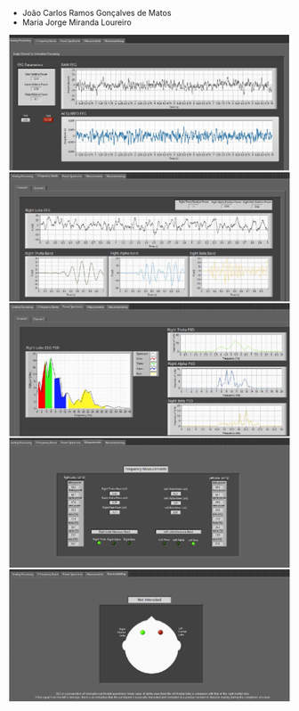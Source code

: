 * João Carlos Ramos Gonçalves de Matos
* Maria Jorge Miranda Loureiro

<img src="Images/insb1.JPG">
<img src="Images/insb2.JPG">
<img src="Images/insb3.JPG">
<img src="Images/insb4.JPG">
<img src="Images/insb5.JPG">
